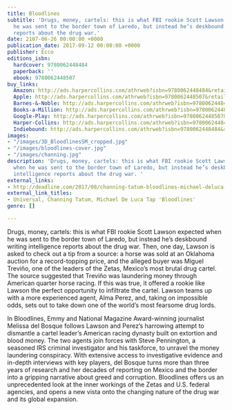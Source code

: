 ```yaml
---
title: Bloodlines
subtitle: 'Drugs, money, cartels: this is what FBI rookie Scott Lawson expected when
  he was sent to the border town of Laredo, but instead he’s deskbound writing intelligence
  reports about the drug war.'
date: 2107-06-26 00:00:00 +0000
publication_date: 2017-09-12 00:00:00 +0000
publisher: Ecco
editions_isbn:
  hardcover: 9780062448484
  paperback: ''
  ebook: 9780062448507
buy_links:
  Amazon: http://ads.harpercollins.com/athrweb?isbn=9780062448484&retailer=amazon&locale=US
  Apple: http://ads.harpercollins.com/athrweb?isbn=9780062448507&retailer=apple&locale=US
  Barnes-&-Noble: http://ads.harpercollins.com/athrweb?isbn=9780062448484&retailer=barnesandnoble&locale=US
  Books-a-Million: http://ads.harpercollins.com/athrweb?isbn=9780062448484&retailer=booksamillion&locale=US
  Google-Play: http://ads.harpercollins.com/athrweb?isbn=9780062448507&retailer=googleplay&locale=US
  Harper-Collins: http://ads.harpercollins.com/athrweb?isbn=9780062448484&retailer=harpercollins&locale=US
  Indiebound: http://ads.harpercollins.com/athrweb?isbn=9780062448484&retailer=indiebound&locale=US
images:
- "/images/3D_BloodlinesSM_cropped.jpg"
- "/images/bloodlines-cover.jpg"
- "/images/channing.jpg"
description: 'Drugs, money, cartels: this is what FBI rookie Scott Lawson expected
  when he was sent to the border town of Laredo, but instead he’s deskbound writing
  intelligence reports about the drug war. '
external_links:
- http://deadline.com/2017/08/channing-tatum-bloodlines-michael-deluca-jonathan-herman-drug-cartel-fbi-movie-universal-pictures-1202149656
external_link_titles:
- Universal, Channing Tatum, Michael De Luca Tap 'Bloodlines'
genre: []

---
```

Drugs, money, cartels: this is what FBI rookie Scott Lawson expected when he was sent to the border town of Laredo, but instead he’s deskbound writing intelligence reports about the drug war. Then, one day, Lawson is asked to check out a tip from a source: a horse was sold at an Oklahoma auction for a record-topping price, and the alleged buyer was Miguel Treviño, one of the leaders of the Zetas, Mexico’s most brutal drug cartel. The source suggested that Treviño was laundering money through American quarter horse racing. If this was true, it offered a rookie like Lawson the perfect opportunity to infiltrate the cartel. Lawson teams up with a more experienced agent, Alma Perez, and, taking on impossible odds, sets out to take down one of the world’s most fearsome drug lords.

In Bloodlines, Emmy and National Magazine Award-winning journalist Melissa del Bosque follows Lawson and Perez’s harrowing attempt to dismantle a cartel leader’s American racing dynasty built on extortion and blood money. The two agents join forces with Steve Pennington, a seasoned IRS criminal investigator and his taskforce, to unravel the money laundering conspiracy. With extensive access to investigative evidence and in-depth interviews with key players, del Bosque turns more than three years of research and her decades of reporting on Mexico and the border into a gripping narrative about greed and corruption. Bloodlines offers us an unprecedented look at the inner workings of the Zetas and U.S. federal agencies, and opens a new vista onto the changing nature of the drug war and its global expansion.
